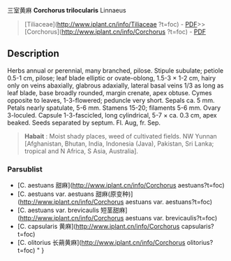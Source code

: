 三室黄麻 **Corchorus trilocularis** Linnaeus

> [Tiliaceae](http://www.iplant.cn/info/Tiliaceae ?t=foc) - [PDF](http://iplant.cn/foc/pdf/Tiliaceae.pdf)>>[Corchorus](http://www.iplant.cn/info/Corchorus ?t=foc) - [PDF](http://www.iplant.cn/foc/pdf/Corchorus.pdf)

## Description

Herbs annual or perennial, many branched, pilose. Stipule subulate; petiole 0.5-1 cm, pilose; leaf blade elliptic or ovate-oblong, 1.5-3 × 1-2 cm, hairy only on veins abaxially, glabrous adaxially, lateral basal veins 1/3 as long as leaf blade, base broadly rounded, margin crenate, apex obtuse. Cymes opposite to leaves, 1-3-flowered; peduncle very short. Sepals ca. 5 mm. Petals nearly spatulate, 5-6 mm. Stamens 15-20; filaments 5-6 mm. Ovary 3-loculed. Capsule 1-3-fascicled, long cylindrical, 5-7 × ca. 0.3 cm, apex beaked. Seeds separated by septum. Fl. Aug, fr. Sep.
> **Habait** : 
> Moist shady places, weed of cultivated fields. NW Yunnan [Afghanistan, Bhutan, India, Indonesia (Java), Pakistan, Sri Lanka; tropical and N Africa, S Asia, Australia].

### Parsublist

* [C.  aestuans  甜麻](http://www.iplant.cn/info/Corchorus aestuans?t=foc)
* [C.  aestuans var. aestuans  甜麻(原变种)](http://www.iplant.cn/info/Corchorus aestuans var. aestuans?t=foc)
* [C.  aestuans var. brevicaulis  短茎甜麻](http://www.iplant.cn/info/Corchorus aestuans var. brevicaulis?t=foc)
* [C.  capsularis  黄麻](http://www.iplant.cn/info/Corchorus capsularis?t=foc)
* [C.  olitorius  长蒴黄麻](http://www.iplant.cn/info/Corchorus olitorius?t=foc)
"
}